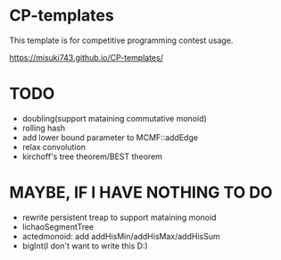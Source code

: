 # CP-templates

This template is for competitive programming contest usage.

https://misuki743.github.io/CP-templates/

# TODO

- doubling(support mataining commutative monoid)
- rolling hash
- add lower bound parameter to MCMF::addEdge
- relax convolution
- kirchoff's tree theorem/BEST theorem

# MAYBE, IF I HAVE NOTHING TO DO

- rewrite persistent treap to support mataining monoid
- lichaoSegmentTree
- actedmonoid: add addHisMin/addHisMax/addHisSum
- bigInt(I don't want to write this D:)


